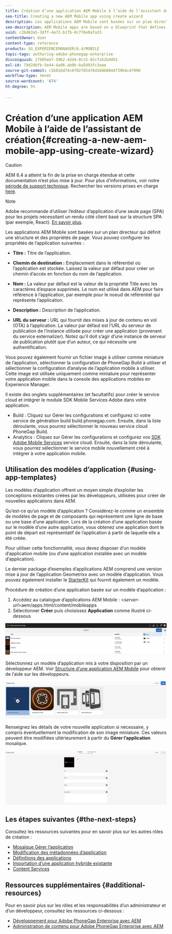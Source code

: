 ```yaml
---
title: Création d’une application AEM Mobile à l’aide de l’assistant de création
seo-title: Creating a new AEM Mobile app using create wizard
description: Les applications AEM Mobile sont basées sur un plan directeur qui définit une structure et des propriétés de page. Consultez cette page pour en savoir plus sur la création d’une application basée sur un modèle d’application.
seo-description: AEM Mobile apps are based on a blueprint that defines a page structure and properties. Follow this page to learn about how to create a new app based on an app template.
uuid: c2bd63a5-3dff-4a72-b1fb-0c776e0afa33
contentOwner: User
content-type: reference
products: SG_EXPERIENCEMANAGER/6.4/MOBILE
topic-tags: authoring-adobe-phonegap-enterprise
discoiquuid: 27605eb7-59b2-42d4-8cc5-02cfa52b4491
exl-id: 79d2dbfb-5e44-4a96-ab9b-ba5d93fc3aae
source-git-commit: c5b816d74c6f02f85476d16868844f39b4c47996
workflow-type: tm+mt
source-wordcount: '674'
ht-degree: 5%

---
```


# Création d’une application AEM Mobile à l’aide de l’assistant de création{#creating-a-new-aem-mobile-app-using-create-wizard}

>[!CAUTION]
>
>AEM 6.4 a atteint la fin de la prise en charge étendue et cette documentation n’est plus mise à jour. Pour plus d’informations, voir notre [période de support technique](https://helpx.adobe.com/fr/support/programs/eol-matrix.html). Rechercher les versions prises en charge [here](https://experienceleague.adobe.com/docs/?lang=fr).

>[!NOTE]
>
>Adobe recommande d’utiliser l’éditeur d’application d’une seule page (SPA) pour les projets nécessitant un rendu côté client basé sur la structure SPA (par exemple, React). [En savoir plus](/help/sites-developing/spa-overview.md).

Les applications AEM Mobile sont basées sur un plan directeur qui définit une structure et des propriétés de page. Vous pouvez configurer les propriétés de l’application suivantes :

* **Titre :** Titre de l’application.
* **Chemin de destination :** Emplacement dans le référentiel où l’application est stockée. Laissez la valeur par défaut pour créer un chemin d’accès en fonction du nom de l’application.

* **Nom :** La valeur par défaut est la valeur de la propriété Title avec les caractères d’espace supprimés. Le nom est utilisé dans AEM pour faire référence à l’application, par exemple pour le noeud de référentiel qui représente l’application.
* **Description :** Description de l’application.
* **URL du serveur :** URL qui fournit des mises à jour de contenu en vol (OTA) à l’application. La valeur par défaut est l’URL du serveur de publication de l’instance utilisée pour créer une application (provenant du service externalizer). Notez qu’il doit s’agir d’une instance de serveur de publication plutôt que d’un auteur, ce qui nécessite une authentification.

Vous pouvez également fournir un fichier image à utiliser comme miniature de l’application, sélectionner la configuration de PhoneGap Build à utiliser et sélectionner la configuration d’analyse de l’application mobile à utiliser. Cette image est utilisée uniquement comme miniature pour représenter votre application mobile dans la console des applications mobiles en Experience Manager.

Il existe des onglets supplémentaires (et facultatifs) pour créer le service cloud et intégrer le module SDK Mobile Services Adobe dans votre application.

* Build : Cliquez sur Gérer les configurations et configurez ici votre service de génération build build.phonegap.com. Ensuite, dans la liste déroulante, vous pourrez sélectionner le nouveau service cloud PhoneGap Build.
* Analytics : Cliquez sur Gérer les configurations et configurez vos [SDK Adobe Mobile Services](https://experienceleague.adobe.com/docs/mobile-services/using/manage-app-settings-ug/configuring-app/download-sdk.html) service cloud. Ensuite, dans la liste déroulante, vous pourrez sélectionner le service mobile nouvellement créé à intégrer à votre application mobile.

## Utilisation des modèles d’application {#using-app-templates}

Les modèles d’application offrent un moyen simple d’exploiter les conceptions existantes créées par les développeurs, utilisées pour créer de nouvelles applications dans AEM.

Qu’est-ce qu’un modèle d’application ? Considérez-le comme un ensemble de modèles de page et de composants qui représentent une ligne de base ou une base d’une application.
Lors de la création d’une application basée sur le modèle d’une autre application, vous obtenez une application dont le point de départ est représentatif de l’application à partir de laquelle elle a été créée.

Pour utiliser cette fonctionnalité, vous devez disposer d’un modèle d’application mobile (ou d’une application installée avec un modèle d’application).

Le dernier package d’exemples d’applications AEM comprend une version mise à jour de l’application Geometrixx avec un modèle d’application. Vous pouvez également installer le [StarterKit](https://github.com/Adobe-Marketing-Cloud-Apps/aem-phonegap-starter-kit) qui fournit également un modèle.

Procédure de création d’une application basée sur un modèle d’application :

1. Accédez au catalogue d’applications AEM Mobile : &lt;*server-url*>aem/apps.html/content/mobileapps
1. Sélectionner **Créer** puis choisissez **Application** comme illustré ci-dessous

![chlimage_1-158](assets/chlimage_1-158.png)

Sélectionnez un modèle d’application mis à votre disposition par un développeur AEM. Voir [Structure d’une application AEM Mobile](/help/mobile/phonegap-structure-an-app.md) pour obtenir de l’aide sur les développeurs.

![chlimage_1-159](assets/chlimage_1-159.png)

Renseignez les détails de votre nouvelle application si nécessaire, y compris éventuellement la modification de son image miniature. Ces valeurs peuvent être modifiées ultérieurement à partir du **Gérer l’application** mosaïque.

![chlimage_1-160](assets/chlimage_1-160.png)

## Les étapes suivantes {#the-next-steps}

Consultez les ressources suivantes pour en savoir plus sur les autres rôles de création :

* [Mosaïque Gérer l’application](/help/mobile/phonegap-app-details-tile.md)
* [Modification des métadonnées d’application](/help/mobile/phonegap-editmetadata.md)
* [Définitions des applications](/help/mobile/phonegap-app-definitions.md)
* [Importation d’une application hybride existante](/help/mobile/phonegap-adding-content-to-imported-app.md)
* [Content Services](/help/mobile/develop-content-as-a-service.md)

## Ressources supplémentaires {#additional-resources}

Pour en savoir plus sur les rôles et les responsabilités d’un administrateur et d’un développeur, consultez les ressources ci-dessous :

* [Développement pour Adobe PhoneGap Enterprise avec AEM](/help/mobile/developing-in-phonegap.md)
* [Administration de contenu pour Adobe PhoneGap Enterprise avec AEM](/help/mobile/administer-phonegap.md)
